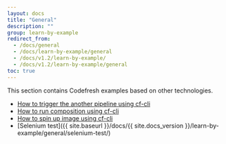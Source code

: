 ```yaml
---
layout: docs
title: "General"
description: ""
group: learn-by-example
redirect_from:
  - /docs/general
  - /docs/learn-by-example/general
  - /docs/v1.2/learn-by-example/
  - /docs/v1.2/learn-by-example/general
toc: true
---
```

This section contains Codefresh examples based on other technologies.
- [How to trigger the another pipeline using cf-cli](doc:how-to-trigger-another-pipeline-using-cf-cli)
- [How to run composition using cf-cli](doc:how-to-run-composition-using-cf-cli-1) 
- [How to spin up image using cf-cli](doc:how-to-spin-up-image-using-cf-cli)
- [Selenium test]({{ site.baseurl }}/docs/{{ site.docs_version }}/learn-by-example/general/selenium-test/)
